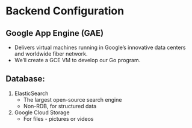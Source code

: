 # Backend Configuration

## Google App Engine (GAE)
- Delivers virtual machines running in Google’s innovative data centers and worldwide fiber network. 
- We’ll create a GCE VM to develop our Go program.

## Database:
1. ElasticSearch
    - The largest open-source search engine
    - Non-RDB, for structured data
2. Google Cloud Storage
    - For files - pictures or videos
